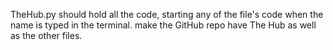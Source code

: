 TheHub.py should hold all the code, starting any of the file's code when the name is typed in the terminal.
make the GitHub repo have The Hub as well as the other files.